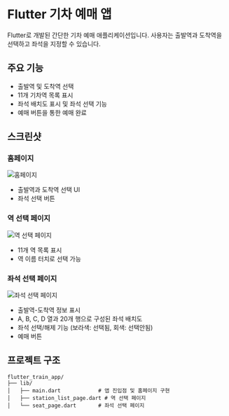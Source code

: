 # Flutter 기차 예매 앱

Flutter로 개발된 간단한 기차 예매 애플리케이션입니다. 사용자는 출발역과 도착역을 선택하고 좌석을 지정할 수 있습니다.

## 주요 기능

- 출발역 및 도착역 선택
- 11개 기차역 목록 표시
- 좌석 배치도 표시 및 좌석 선택 기능
- 예매 버튼을 통한 예매 완료

## 스크린샷

### 홈페이지
![홈페이지](screenshots/home.png)
- 출발역과 도착역 선택 UI
- 좌석 선택 버튼

### 역 선택 페이지
![역 선택 페이지](screenshots/station_list.png)
- 11개 역 목록 표시
- 역 이름 터치로 선택 가능

### 좌석 선택 페이지
![좌석 선택 페이지](screenshots/seat_page.png)
- 출발역-도착역 정보 표시
- A, B, C, D 열과 20개 행으로 구성된 좌석 배치도
- 좌석 선택/해제 기능 (보라색: 선택됨, 회색: 선택안됨)
- 예매 버튼

## 프로젝트 구조

```
flutter_train_app/
├── lib/
│   ├── main.dart            # 앱 진입점 및 홈페이지 구현
│   ├── station_list_page.dart # 역 선택 페이지
│   └── seat_page.dart       # 좌석 선택 페이지
```
